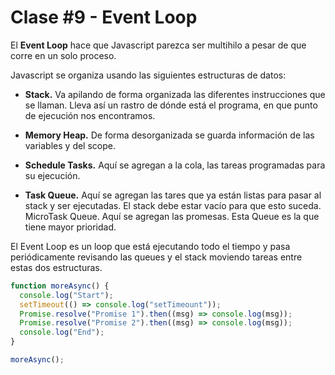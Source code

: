 # Clase #9 - Event Loop

El **Event Loop** hace que Javascript parezca ser multihilo a pesar de que corre en un solo proceso.

Javascript se organiza usando las siguientes estructuras de datos:

- **Stack.** Va apilando de forma organizada las diferentes instrucciones que se llaman. Lleva así un rastro de dónde está el programa, en que punto de ejecución nos encontramos.

- **Memory Heap.** De forma desorganizada se guarda información de las variables y del scope.

- **Schedule Tasks.** Aquí se agregan a la cola, las tareas programadas para su ejecución.

- **Task Queue.** Aquí se agregan las tares que ya están listas para pasar al stack y ser ejecutadas. El stack debe estar vacío para que esto suceda.
  MicroTask Queue. Aquí se agregan las promesas. Esta Queue es la que tiene mayor prioridad.

El Event Loop es un loop que está ejecutando todo el tiempo y pasa periódicamente revisando las queues y el stack moviendo tareas entre estas dos estructuras.

```js
function moreAsync() {
  console.log("Start");
  setTimeout(() => console.log("setTimeount"));
  Promise.resolve("Promise 1").then((msg) => console.log(msg));
  Promise.resolve("Promise 2").then((msg) => console.log(msg));
  console.log("End");
}

moreAsync();
```
